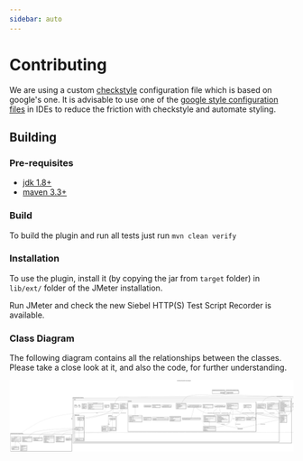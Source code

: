 ```yaml
---
sidebar: auto
---
```


# Contributing

We are using a custom [checkstyle](http://checkstyle.sourceforge.net/index.html) configuration file which is based on google's one. It is advisable to use one of the [google style configuration files](https://github.com/google/styleguide) in IDEs to reduce the friction with checkstyle and automate styling.

## Building

### Pre-requisites

- [jdk 1.8+](http://www.oracle.com/technetwork/java/javase/downloads/index.html)
- [maven 3.3+](https://maven.apache.org/)

### Build

To build the plugin and run all tests just run `mvn clean verify`

### Installation

To use the plugin, install it (by copying the jar from `target` folder) in `lib/ext/` folder of the JMeter installation.

Run JMeter and check the new Siebel HTTP(S) Test Script Recorder is available.

### Class Diagram

The following diagram contains all the relationships between the classes. Please take a close look at it, and also the code, for further understanding.

![Project Diagram](./assets/umlDiagram.png)

